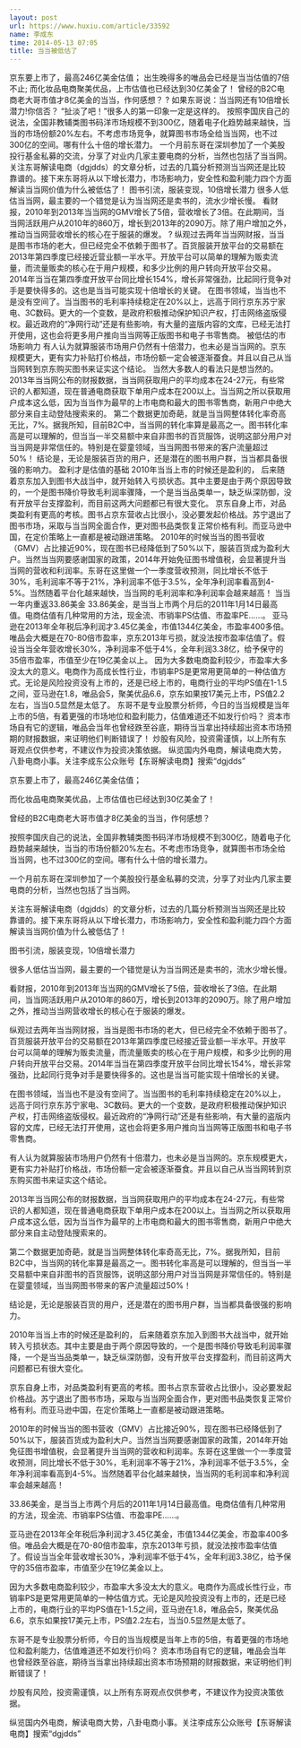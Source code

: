 ```yaml
---
layout: post
url: https://www.huxiu.com/article/33592
name: 李成东
time: 2014-05-13 07:05
title: 当当被低估了
---
```

京东要上市了，最高246亿美金估值； 出生晚得多的唯品会已经是当当估值的7倍不止; 而化妆品电商聚美优品，上市估值也已经达到30亿美金了！ 曾经的B2C电商老大哥市值才8亿美金的当当，作何感想？ ? 如果东哥说：当当网还有10倍增长潜力!你信否？ “扯淡了吧！”很多人的第一印象一定是这样的。 按照李国庆自己的说法，全国非教辅类图书码洋市场规模不到300亿，随着电子化趋势越来越快，当当的市场份额20%左右。不考虑市场竞争，就算图书市场全给当当网，也不过300亿的空间。哪有什么十倍的增长潜力。 一个月前东哥在深圳参加了一个美股投行基金私募的交流，分享了对业内几家主要电商的分析，当然也包括了当当网。 关注东哥解读电商（dgjdds）的文章分析，过去的几篇分析预测当当网还是比较靠谱的。接下来东哥将从以下增长潜力，市场影响力，安全性和盈利能力四个方面解读当当网价值为什么被低估了！ 图书引流，服装变现，10倍增长潜力 很多人低估当当网，最主要的一个错觉是认为当当网还是卖书的，流水少增长慢。 看财报，2010年到2013年当当网的GMV增长了5倍，营收增长了3倍。在此期间，当当网活跃用户从2010年的860万，增长到2013年的2090万。除了用户增加之外，推动当当网营收增长的核心在于服装的爆发。 ? 纵观过去两年当当网财报，当当是图书市场的老大，但已经完全不依赖于图书了。百货服装开放平台的交易额在2013年第四季度已经接近营业额一半水平。开放平台可以简单的理解为贩卖流量，而流量贩卖的核心在于用户规模，和多少比例的用户转向开放平台交易。2014年当当在第四季度开放平台同比增长154%，增长非常强劲，比起同行竞争对手是要快得多的。这也是当当可能实现十倍增长的关键。 在图书领域，当当也不是没有空间了。当当图书的毛利率持续稳定在20%以上，远高于同行京东苏宁家电、3C数码。更大的一个变数，是政府积极推动保护知识产权，打击网络盗版侵权。最近政府的“净网行动”还是有些影响，有大量的盗版内容的文库，已经无法打开使用，这也会将更多用户推向当当网等正版图书和电子书零售商。 被低估的市场影响力 有人认为就算服装市场用户仍然有十倍潜力，也未必是当当网的。京东规模更大，更有实力补贴打价格战，市场份额一定会被逐渐蚕食。并且以自己从当当网转到京东购买图书来证实这个结论。 当然大多数人的看法只是想当然的。 2013年当当网公布的财报数据，当当网获取用户的平均成本在24-27元，有些常识的人都知道，现在普通电商获取下单用户成本在200以上。当当网之所以获取用户成本这么低，因为当当作为最早的上市电商和最大的图书零售商，新用户中绝大部分来自主动登陆搜索来的。 第二个数据更加奇葩，就是当当网整体转化率奇高无比，7%。据我所知，目前B2C中，当当网的转化率算是最高之一。图书转化率高是可以理解的，但当当一半交易额中来自非图书的百货服饰，说明这部分用户对当当网是非常信任的。特别是在婴童领域，当当网图书带来的客户流量超过50%！ 结论是，无论是服装百货的用户，还是潜在的图书用户群，当当都具备很强的影响力。 盈利才是估值的基础 2010年当当上市的时候还是盈利的， 后来随着京东加入到图书大战当中，就开始转入亏损状态。其中主要是由于两个原因导致的，一个是图书降价导致毛利润率骤降，一个是当当品类单一，缺乏纵深防御，没有开放平台支撑盈利，而目前这两大问题都已有很大变化。 京东自身上市，对品类盈利有更高的考核。图书占京东营收占比很小，没必要发起价格战。苏宁退出了图书市场，采取与当当网全面合作，更对图书品类恢复正常价格有利。而亚马逊中国，在定价策略上一直都是被动跟进策略。 2010年的时候当当的图书营收（GMV）占比接近90%，现在图书已经降低到了50%以下，服装百货成为盈利大户。当然当当网要感谢国家的政策，2014年开始免征图书增值税，会显著提升当当网的营收和利润率。东哥在这里做一个一季度营收预测，同比增长不低于30%，毛利润率不等于21%，净利润率不低于3.5%，全年净利润率看高到4-5%。当然随着平台化越来越快，当当网的毛利润率和净利润率会越来越高！ 当当一年内重返33.86美金 33.86美金，是当当上市两个月后的2011年1月14日最高值。电商估值有几种常用的方法，现金流、市销率PS估值、市盈率PE……。 亚马逊在2013年全年税后净利润才3.45亿美金，市值1344亿美金，市盈率400多倍。唯品会大概是在70-80倍市盈率，京东2013年亏损，就没法按市盈率估值了。假设当当全年营收增长30%，净利润率不低于4%，全年利润3.38亿，给予保守的35倍市盈率，市值至少在19亿美金以上。 因为大多数电商盈利较少，市盈率大多没太大的意义。电商作为高成长性行业，市销率PS是更常用更简单的一种估值方式。无论是风险投资没有上市的，还是已经上市的，电商行业的平均PS值在1-1.5之间，亚马逊在1.8，唯品会5，聚美优品6.6，京东如果按17美元上市，PS值2.2左右，当当0.5显然是太低了。 东哥不是专业股票分析师，今日的当当规模是当年上市的5倍，有着更强的市场地位和盈利能力，估值难道还不如发行价吗？ 资本市场自有它的逻辑，唯品会当年也曾经跌至谷底，期待当当拿出持续超出资本市场预期的财报数据，来证明他们判断错误了！ 炒股有风险，投资需谨慎，以上所有东哥观点仅供参考，不建议作为投资决策依据。 纵览国内外电商，解读电商大势，八卦电商小事。关注李成东公众账号【东哥解读电商】搜索“dgjdds”

京东要上市了，最高246亿美金估值；

而化妆品电商聚美优品，上市估值也已经达到30亿美金了！

曾经的B2C电商老大哥市值才8亿美金的当当，作何感想？

按照李国庆自己的说法，全国非教辅类图书码洋市场规模不到300亿，随着电子化趋势越来越快，当当的市场份额20%左右。不考虑市场竞争，就算图书市场全给当当网，也不过300亿的空间。哪有什么十倍的增长潜力。

一个月前东哥在深圳参加了一个美股投行基金私募的交流，分享了对业内几家主要电商的分析，当然也包括了当当网。

关注东哥解读电商（dgjdds）的文章分析，过去的几篇分析预测当当网还是比较靠谱的。接下来东哥将从以下增长潜力，市场影响力，安全性和盈利能力四个方面解读当当网价值为什么被低估了！

图书引流，服装变现，10倍增长潜力

很多人低估当当网，最主要的一个错觉是认为当当网还是卖书的，流水少增长慢。

看财报，2010年到2013年当当网的GMV增长了5倍，营收增长了3倍。在此期间，当当网活跃用户从2010年的860万，增长到2013年的2090万。除了用户增加之外，推动当当网营收增长的核心在于服装的爆发。

纵观过去两年当当网财报，当当是图书市场的老大，但已经完全不依赖于图书了。百货服装开放平台的交易额在2013年第四季度已经接近营业额一半水平。开放平台可以简单的理解为贩卖流量，而流量贩卖的核心在于用户规模，和多少比例的用户转向开放平台交易。2014年当当在第四季度开放平台同比增长154%，增长非常强劲，比起同行竞争对手是要快得多的。这也是当当可能实现十倍增长的关键。

在图书领域，当当也不是没有空间了。当当图书的毛利率持续稳定在20%以上，远高于同行京东苏宁家电、3C数码。更大的一个变数，是政府积极推动保护知识产权，打击网络盗版侵权。最近政府的“净网行动”还是有些影响，有大量的盗版内容的文库，已经无法打开使用，这也会将更多用户推向当当网等正版图书和电子书零售商。

有人认为就算服装市场用户仍然有十倍潜力，也未必是当当网的。京东规模更大，更有实力补贴打价格战，市场份额一定会被逐渐蚕食。并且以自己从当当网转到京东购买图书来证实这个结论。

2013年当当网公布的财报数据，当当网获取用户的平均成本在24-27元，有些常识的人都知道，现在普通电商获取下单用户成本在200以上。当当网之所以获取用户成本这么低，因为当当作为最早的上市电商和最大的图书零售商，新用户中绝大部分来自主动登陆搜索来的。

第二个数据更加奇葩，就是当当网整体转化率奇高无比，7%。据我所知，目前B2C中，当当网的转化率算是最高之一。图书转化率高是可以理解的，但当当一半交易额中来自非图书的百货服饰，说明这部分用户对当当网是非常信任的。特别是在婴童领域，当当网图书带来的客户流量超过50%！

结论是，无论是服装百货的用户，还是潜在的图书用户群，当当都具备很强的影响力。

2010年当当上市的时候还是盈利的， 后来随着京东加入到图书大战当中，就开始转入亏损状态。其中主要是由于两个原因导致的，一个是图书降价导致毛利润率骤降，一个是当当品类单一，缺乏纵深防御，没有开放平台支撑盈利，而目前这两大问题都已有很大变化。

京东自身上市，对品类盈利有更高的考核。图书占京东营收占比很小，没必要发起价格战。苏宁退出了图书市场，采取与当当网全面合作，更对图书品类恢复正常价格有利。而亚马逊中国，在定价策略上一直都是被动跟进策略。

2010年的时候当当的图书营收（GMV）占比接近90%，现在图书已经降低到了50%以下，服装百货成为盈利大户。当然当当网要感谢国家的政策，2014年开始免征图书增值税，会显著提升当当网的营收和利润率。东哥在这里做一个一季度营收预测，同比增长不低于30%，毛利润率不等于21%，净利润率不低于3.5%，全年净利润率看高到4-5%。当然随着平台化越来越快，当当网的毛利润率和净利润率会越来越高！

33.86美金，是当当上市两个月后的2011年1月14日最高值。电商估值有几种常用的方法，现金流、市销率PS估值、市盈率PE……。

亚马逊在2013年全年税后净利润才3.45亿美金，市值1344亿美金，市盈率400多倍。唯品会大概是在70-80倍市盈率，京东2013年亏损，就没法按市盈率估值了。假设当当全年营收增长30%，净利润率不低于4%，全年利润3.38亿，给予保守的35倍市盈率，市值至少在19亿美金以上。

因为大多数电商盈利较少，市盈率大多没太大的意义。电商作为高成长性行业，市销率PS是更常用更简单的一种估值方式。无论是风险投资没有上市的，还是已经上市的，电商行业的平均PS值在1-1.5之间，亚马逊在1.8，唯品会5，聚美优品6.6，京东如果按17美元上市，PS值2.2左右，当当0.5显然是太低了。

东哥不是专业股票分析师，今日的当当规模是当年上市的5倍，有着更强的市场地位和盈利能力，估值难道还不如发行价吗？ 资本市场自有它的逻辑，唯品会当年也曾经跌至谷底，期待当当拿出持续超出资本市场预期的财报数据，来证明他们判断错误了！

炒股有风险，投资需谨慎，以上所有东哥观点仅供参考，不建议作为投资决策依据。

纵览国内外电商，解读电商大势，八卦电商小事。关注李成东公众账号【东哥解读电商】搜索“dgjdds”

